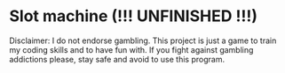 # Slot machine (!!! UNFINISHED !!!)

Disclaimer: I do not endorse gambling. This project is just a game to train my coding skills and to have fun with. 
If you fight against gambling addictions please, stay safe and avoid to use this program.
